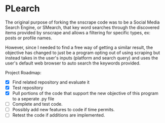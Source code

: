 # PLearch
The original purpose of forking the snscrape code was to be a Social Media Search Engine, or SMearch, that key word searches through the discovered items provided by snscrape and allows a filtering for specific types, ex: posts or profile names. 

However, since I needed to find a free way of getting a similar result, the objective has changed to just be a program opting out of using scraping but instead takes in the user's inputs (platform and search query) and uses the user's default web browser to auto search the keywords provided.

Project Roadmap:

- [x] Find related repository and evaluate it
- [x] Test repository
- [x] Pull portions of the code that support the new objective of this program to a seperate .py file
- [ ] Complete and test code.
- [ ] Possibly add new features to code if time permits.
- [ ] Retest the code if additions are implemented.
